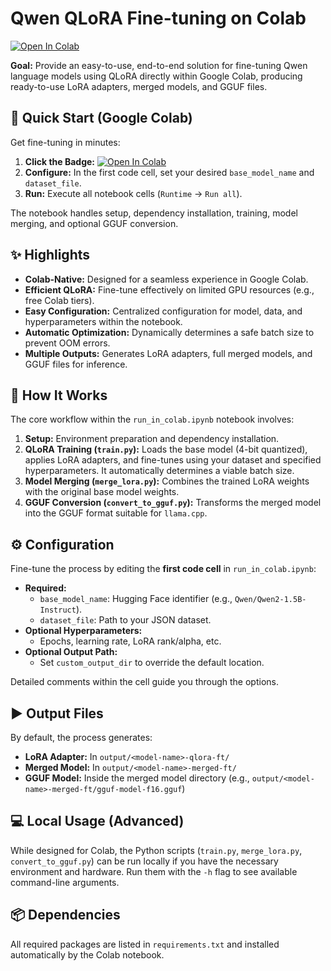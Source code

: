 # Qwen QLoRA Fine-tuning on Colab

[![Open In Colab](https://colab.research.google.com/assets/colab-badge.svg)](https://colab.research.google.com/github/shuakami/echoheart_demo/blob/master/run_in_colab.ipynb)

**Goal:** Provide an easy-to-use, end-to-end solution for fine-tuning Qwen language models using QLoRA directly within Google Colab, producing ready-to-use LoRA adapters, merged models, and GGUF files.


## 🚀 Quick Start (Google Colab)

Get fine-tuning in minutes:

1.  **Click the Badge:** [![Open In Colab](https://colab.research.google.com/assets/colab-badge.svg)](https://colab.research.google.com/github/shuakami/echoheart_demo/blob/master/run_in_colab.ipynb)
2.  **Configure:** In the first code cell, set your desired `base_model_name` and `dataset_file`.
3.  **Run:** Execute all notebook cells (`Runtime` -> `Run all`).

The notebook handles setup, dependency installation, training, model merging, and optional GGUF conversion.

## ✨ Highlights

*   **Colab-Native:** Designed for a seamless experience in Google Colab.
*   **Efficient QLoRA:** Fine-tune effectively on limited GPU resources (e.g., free Colab tiers).
*   **Easy Configuration:** Centralized configuration for model, data, and hyperparameters within the notebook.
*   **Automatic Optimization:** Dynamically determines a safe batch size to prevent OOM errors.
*   **Multiple Outputs:** Generates LoRA adapters, full merged models, and GGUF files for inference.

## 🔧 How It Works

The core workflow within the `run_in_colab.ipynb` notebook involves:

1.  **Setup:** Environment preparation and dependency installation.
2.  **QLoRA Training (`train.py`):** Loads the base model (4-bit quantized), applies LoRA adapters, and fine-tunes using your dataset and specified hyperparameters. It automatically determines a viable batch size.
3.  **Model Merging (`merge_lora.py`):** Combines the trained LoRA weights with the original base model weights.
4.  **GGUF Conversion (`convert_to_gguf.py`):** Transforms the merged model into the GGUF format suitable for `llama.cpp`.

## ⚙️ Configuration

Fine-tune the process by editing the **first code cell** in `run_in_colab.ipynb`:

*   **Required:**
    *   `base_model_name`: Hugging Face identifier (e.g., `Qwen/Qwen2-1.5B-Instruct`).
    *   `dataset_file`: Path to your JSON dataset.
*   **Optional Hyperparameters:**
    *   Epochs, learning rate, LoRA rank/alpha, etc.
*   **Optional Output Path:**
    *   Set `custom_output_dir` to override the default location.

Detailed comments within the cell guide you through the options.

## ▶️ Output Files

By default, the process generates:

*   **LoRA Adapter:** In `output/<model-name>-qlora-ft/`
*   **Merged Model:** In `output/<model-name>-merged-ft/`
*   **GGUF Model:** Inside the merged model directory (e.g., `output/<model-name>-merged-ft/gguf-model-f16.gguf`)

## 💻 Local Usage (Advanced)

While designed for Colab, the Python scripts (`train.py`, `merge_lora.py`, `convert_to_gguf.py`) can be run locally if you have the necessary environment and hardware. Run them with the `-h` flag to see available command-line arguments.

## 📦 Dependencies

All required packages are listed in `requirements.txt` and installed automatically by the Colab notebook. 